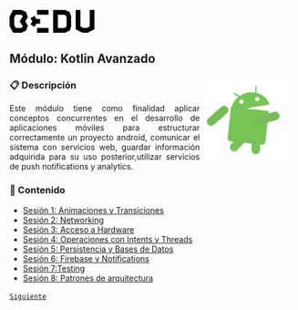 <img src="images/bedu.jpg" width="150">

## Módulo: Kotlin Avanzado

<img src="images/androidify.gif" align="right" height="150" width="150" hspace="10">

<div style="text-align: justify;">

### :clipboard:  Descripción

Este módulo tiene como  finalidad aplicar conceptos concurrentes en el desarrollo de aplicaciones móviles para estructurar correctamente un proyecto android, comunicar el sistema con servicios web, guardar información adquirida para su uso posterior,utilizar servicios de push notifications y analytics.

### :memo:  Contenido

 - [Sesión 1: Animaciones y Transiciones](Sesion-01/Readme.md) 
 - [Sesión 2: Networking](Sesion-02/Readme.md) 
 - [Sesión 3: Acceso a Hardware](Sesion-03/Readme.md) 
 - [Sesión 4: Operaciones con Intents y Threads](Sesion-04/Readme.md) 
 - [Sesión 5: Persistencia y Bases de Datos](Sesion-05/Readme.md) 
 - [Sesión 6: Firebase y Notifications](Sesion-06/Readme.md) 
 - [Sesión 7:Testing](Sesion-07/Readme.md) 
 - [Sesión 8: Patrones de arquitectura](Sesion-08/Readme.md)  

[`Siguiente`](Sesion-01/Readme.md)

</div>